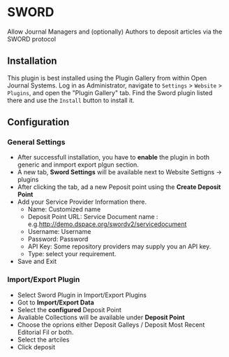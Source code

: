 # SWORD

Allow Journal Managers and (optionally) Authors to deposit articles via the SWORD protocol

## Installation

This plugin is best installed using the Plugin Gallery from within Open Journal Systems.
Log in as Administrator, navigate to `Settings` > `Website` > `Plugins`, and open the "Plugin Gallery"
tab. Find the Sword plugin listed there and use the `Install` button to install it.

## Configuration

### General Settings
- After successfull installation, you  have to **enable** the plugin in both generic and inmport export plgun section.
- A new tab, **Sword Settings** will be available next to Website Settigns -> plugins
- After clicking the tab, ad a new Peposit point using the **Create Deposit Point**
- Add your Service Provider Information there. 
  -   Name: Customized name
  -   Deposit Point URL: Service Document name :   e.g.http://demo.dspace.org/swordv2/servicedocument
  -   Username: Username
  -   Password: Password
  -   API Key: Some repository providers may supply you an API key.
  -   Type: select your requirement.
-   Save and Exit
  
 ### Import/Export Plugin
 - Select Sword Plugin in Import/Export Plugins
 - Got to **Import/Export Data**
 - Select the **configured**  Deposit Point
 - Avaliable Collections will be available under **Deposit Point**
 - Choose the oprions either  Deposit Galleys / Deposit Most Recent Editorial Fil or both.
 - Select the artciles
 - Click deposit

  
